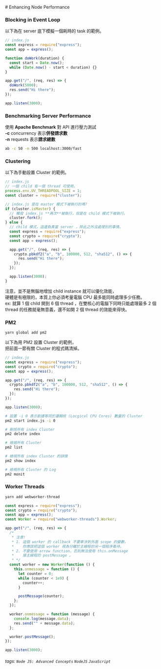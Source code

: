 \# Enhancing Node Performance

### Blocking in Event Loop

以下為在 server 底下模擬一個耗時的 task 的範例。

```javascript
// index.js
const express = require("express");
const app = express();

function doWork(duration) {
  const start = Date.now();
  while (Date.now() - start < duration) {}
}

app.get("/", (req, res) => {
  doWork(5000);
  res.send("Hi there");
});

app.listen(3000);
```

### Benchmarking Server Performance

使用 **Apache Benchmark** 對 API 進行壓力測試<br/>
**-c** concurrency 表示**併發請求數**<br/>
**-n** requests 表示**請求總數**

```bash
ab -c 50 -n 500 localhost:3000/fast
```

### Clustering

以下為手動設置 Cluster 的範例。

```javascript
// index.js
// 一個 child 有一個 thread 可使用。
process.env.UV_THREADPOOL_SIZE = 1;
const cluster = require("cluster");

// index.js 是在 master 模式下被執行的嗎?
if (cluster.isMaster) {
  // 觸發 index.js **再次**被執行，但是在 child 模式下被執行。
  cluster.fork();
} else {
  // child 模式，這邊負責當 server ，除此之外沒處理別的事情。
  const express = require("express");
  const crypto = require("crypto");
  const app = express();

  app.get("/", (req, res) => {
    crypto.pbkdf2("a", "b", 100000, 512, "sha512", () => {
      res.send("Hi there");
    });
  });

  app.listen(3000);
}
```

注意，並不是無腦地增加 child instance 就可以優化效能，<br/>
硬體是有極限的，本質上你必須考量電腦 CPU 最多能同時處理多少任務。<br/>
ex: 就算 1 個 child 開到 6 個 thread ，在雙核心的電腦下同時只能處理最多 2 個 thread 的任務就毫無意義，還不如開 2 個 thread 的效能來得快。

### PM2

```
yarn global add pm2
```

以下為用 PM2 設置 Cluster 的範例，<br/>
把前面一節有關 Cluster 的程式碼清掉。

```javascript
// index.js
const express = require("express");
const crypto = require("crypto");
const app = express();

app.get("/", (req, res) => {
  crypto.pbkdf2("a", "b", 100000, 512, "sha512", () => {
    res.send("Hi there");
  });
});

app.listen(3000);
```

```bash
# 設置 -i 0 表示創建等同於邏輯核 (Locgical CPU Cores) 數量的 Cluster
pm2 start index.js -i 0

# 刪除所有 index Cluster
pm2 delete index

# 檢視所有 Cluster
pm2 list

# 檢視所有 index Cluster 的詳情
pm2 show index

# 檢視所有 Cluster 的 Log
pm2 monit
```

### Worker Threads

```bash
yarn add webworker-thread
```

```javascript
const express = require("express");
const crypto = require("crypto");
const app = express();
const Worker = require("webworker-threads").Worker;

app.get("/", (req, res) => {
  /*
   * 注意!
   * 1. 這個 worker 的 callback 不要牽涉到外面 scope 的變數，
   *    你應該把這個 worker 視為分離於主線程的另一個程序看待。
   * 2. 不要使用 arrow function，否則無法使用 this.onMessage
   *    接主線程的 postMessage 。
   * */
  const worker = new Worker(function () {
    this.onmessage = function () {
      let counter = 0;
      while (counter < 1e9) {
        counter++;
      }

      postMessage(counter);
    };
  });

  worker.onmessage = function (message) {
    console.log(message.data);
    res.send("" + message.data);
  };

  worker.postMessage();
});

app.listen(3000);
```

###### tags: `Node JS: Advanced Concepts` `NodeJS` `JavaScript`
